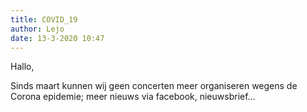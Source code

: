 ```yaml
---
title: COVID_19
author: Lejo
date: 13-3-2020 10:47
---
```


Hallo,

Sinds maart kunnen wij geen concerten meer organiseren wegens de Corona epidemie; meer nieuws via facebook, nieuwsbrief...
